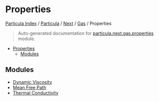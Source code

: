 # Properties

[Particula Index](../../../../README.md#particula-index) / [Particula](../../../index.md#particula) / [Next](../../index.md#next) / [Gas](../index.md#gas) / Properties

> Auto-generated documentation for [particula.next.gas.properties](../../../../../particula/next/gas/properties/__init__.py) module.

- [Properties](#properties)
  - [Modules](#modules)

## Modules

- [Dynamic Viscosity](./dynamic_viscosity.md)
- [Mean Free Path](./mean_free_path.md)
- [Thermal Conductivity](./thermal_conductivity.md)